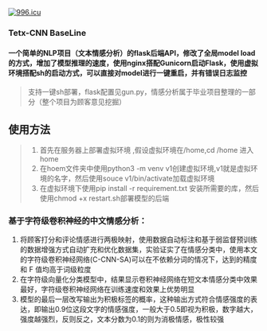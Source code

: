 
[![996.icu](https://img.shields.io/badge/link-996.icu-red.svg)](https://996.icu)



### Tetx-CNN BaseLine
#### 一个简单的NLP项目（文本情感分析）的flask后端API，修改了全局model load的方式，增加了模型推理的速度，使用nginx搭配Gunicorn启动Flask，使用虚拟环境搭配sh的启动方式，可以直接对model进行一键重启，并有错误日志监控
 

 
>  支持一键sh部署，flask配置见gun.py，情感分析属于毕业项目整理的一部分（整个项目为顾客意见挖掘）

## 使用方法

> 1. 首先在服务器上部署虚拟环境 ,假设虚拟环境在/home,cd /home 进入home
> 2. 在hoem文件夹中使用python3 -m venv v1创建虚拟环境,v1就是虚拟环境的名字，然后使用souce v1/bin/activate加载虚拟环境
> 4. 在虚拟环境下使用pip install -r requirement.txt 安装所需要的库，然后使用chmod +x restart.sh部署模型的后端
 

### 基于字符级卷积神经的中文情感分析：
1. 将顾客打分和评论情感进行两极映射，使用数据自动标注和基于弱监督预训练的数据增强方式自动扩充和优化数据集，实验证实了在情感分类中，使用本文的字符级卷积神经网络(C-CNN-SA)可以在不依赖分词的情况下，达到的精度和 F 值均高于词级粒度
2. 在字符级向量化分类模型中，结果显示卷积神经网络在短文本情感分类中效果最好，字符级卷积神经网络在训练速度和效果上优势明显
3. 模型的最后一层改写输出为积极标签的概率，这种输出方式符合情感强度的表达，即输出0.9位这段文字的情感强度，一般大于0.5即视为积极，数字越大，强度越强烈，反则反之，文本分数为0.1的则为消极情感，极性较强

